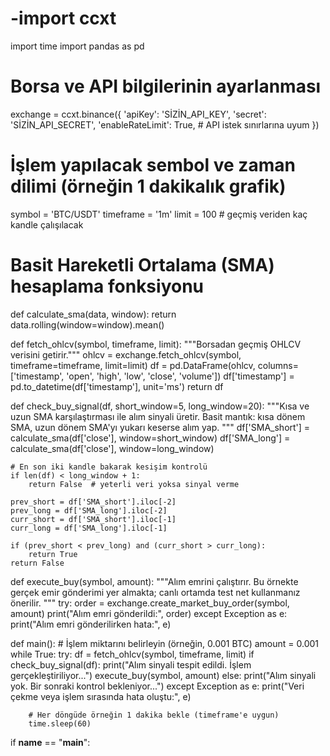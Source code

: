 # -import ccxt
import time
import pandas as pd

# Borsa ve API bilgilerinin ayarlanması
exchange = ccxt.binance({
    'apiKey': 'SİZİN_API_KEY',
    'secret': 'SİZİN_API_SECRET',
    'enableRateLimit': True,  # API istek sınırlarına uyum
})

# İşlem yapılacak sembol ve zaman dilimi (örneğin 1 dakikalık grafik)
symbol = 'BTC/USDT'
timeframe = '1m'
limit = 100  # geçmiş veriden kaç kandle çalışılacak

# Basit Hareketli Ortalama (SMA) hesaplama fonksiyonu
def calculate_sma(data, window):
    return data.rolling(window=window).mean()

def fetch_ohlcv(symbol, timeframe, limit):
    """Borsadan geçmiş OHLCV verisini getirir."""
    ohlcv = exchange.fetch_ohlcv(symbol, timeframe=timeframe, limit=limit)
    df = pd.DataFrame(ohlcv, columns=['timestamp', 'open', 'high', 'low', 'close', 'volume'])
    df['timestamp'] = pd.to_datetime(df['timestamp'], unit='ms')
    return df

def check_buy_signal(df, short_window=5, long_window=20):
    """Kısa ve uzun SMA karşılaştırması ile alım sinyali üretir.
    Basit mantık: kısa dönem SMA, uzun dönem SMA'yı yukarı keserse alım yap.
    """
    df['SMA_short'] = calculate_sma(df['close'], window=short_window)
    df['SMA_long'] = calculate_sma(df['close'], window=long_window)
    
    # En son iki kandle bakarak kesişim kontrolü
    if len(df) < long_window + 1:
        return False  # yeterli veri yoksa sinyal verme
    
    prev_short = df['SMA_short'].iloc[-2]
    prev_long = df['SMA_long'].iloc[-2]
    curr_short = df['SMA_short'].iloc[-1]
    curr_long = df['SMA_long'].iloc[-1]

    if (prev_short < prev_long) and (curr_short > curr_long):
        return True
    return False

def execute_buy(symbol, amount):
    """Alım emrini çalıştırır.
    Bu örnekte gerçek emir gönderimi yer almakta; canlı ortamda test net kullanmanız önerilir.
    """
    try:
        order = exchange.create_market_buy_order(symbol, amount)
        print("Alım emri gönderildi:", order)
    except Exception as e:
        print("Alım emri gönderilirken hata:", e)

def main():
    # İşlem miktarını belirleyin (örneğin, 0.001 BTC)
    amount = 0.001
    while True:
        try:
            df = fetch_ohlcv(symbol, timeframe, limit)
            if check_buy_signal(df):
                print("Alım sinyali tespit edildi. İşlem gerçekleştiriliyor...")
                execute_buy(symbol, amount)
            else:
                print("Alım sinyali yok. Bir sonraki kontrol bekleniyor...")
        except Exception as e:
            print("Veri çekme veya işlem sırasında hata oluştu:", e)
        
        # Her döngüde örneğin 1 dakika bekle (timeframe'e uygun)
        time.sleep(60)

if __name__ == "__main__":

   
